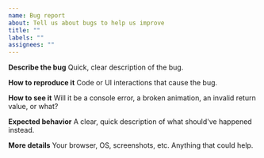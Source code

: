 ```yaml
---
name: Bug report
about: Tell us about bugs to help us improve
title: ""
labels: ""
assignees: ""
---
```


**Describe the bug**
Quick, clear description of the bug.

**How to reproduce it**
Code or UI interactions that cause the bug.

**How to see it**
Will it be a console error, a broken animation, an invalid return value, or what?

**Expected behavior**
A clear, quick description of what should've happened instead.

**More details**
Your browser, OS, screenshots, etc. Anything that could help.
